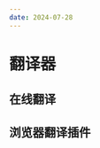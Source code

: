 ```yaml
---
date: 2024-07-28
---
```


# 翻译器

## 在线翻译

<guide-link text="微软翻译" src="https://cn.bing.com/translator" />

<guide-link text="有道翻译" src="https://fanyi.youdao.com/#/" />

<guide-link text="百度翻译" src="https://fanyi.baidu.com/" />

<guide-link text="腾讯翻译君" src="https://fanyi.qq.com/" />

<guide-link text="腾讯交互翻译 TranSmart" src="https://transmart.qq.com/" />

## 浏览器翻译插件

<guide-link text="immersive - translate" src="https://immersivetranslate.com/" />
